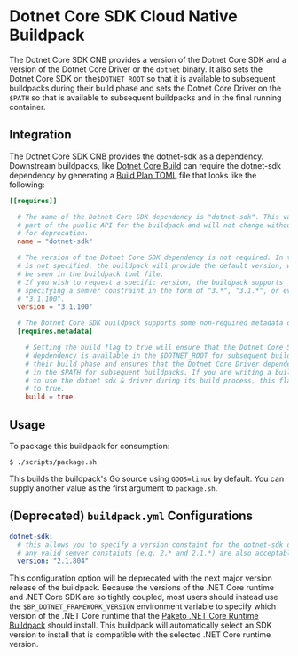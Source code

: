 # Dotnet Core SDK Cloud Native Buildpack

The Dotnet Core SDK CNB provides a version of the Dotnet Core SDK and a version of the
Dotnet Core Driver or the `dotnet` binary. It also sets the Dotnet Core SDK on the`$DOTNET_ROOT`
so that it is available to subsequent buildpacks during their build phase and sets the Dotnet Core
Driver on the `$PATH` so that is available to subsequent buildpacks and in the final running container.

## Integration

The Dotnet Core SDK CNB provides the dotnet-sdk as a dependency. Downstream buildpacks, like
[Dotnet Core Build](https://github.com/paketo-buildpacks/dotnet-core-build) can
require the dotnet-sdk dependency by generating a [Build Plan
TOML](https://github.com/buildpacks/spec/blob/master/buildpack.md#build-plan-toml)
file that looks like the following:

```toml
[[requires]]

  # The name of the Dotnet Core SDK dependency is "dotnet-sdk". This value is considered
  # part of the public API for the buildpack and will not change without a plan
  # for deprecation.
  name = "dotnet-sdk"

  # The version of the Dotnet Core SDK dependency is not required. In the case it
  # is not specified, the buildpack will provide the default version, which can
  # be seen in the buildpack.toml file.
  # If you wish to request a specific version, the buildpack supports
  # specifying a semver constraint in the form of "3.*", "3.1.*", or even
  # "3.1.100".
  version = "3.1.100"

  # The Dotnet Core SDK buildpack supports some non-required metadata options.
  [requires.metadata]

    # Setting the build flag to true will ensure that the Dotnet Core SDK
    # depdendency is available in the $DOTNET_ROOT for subsequent buildpacks during
    # their build phase and ensures that the Dotnet Core Driver dependency is available
    # in the $PATH for subsequent buildpacks. If you are writing a buildpack that needs
    # to use the dotnet sdk & driver during its build process, this flag should be set
    # to true.
    build = true
```

## Usage

To package this buildpack for consumption:

```
$ ./scripts/package.sh
```

This builds the buildpack's Go source using `GOOS=linux` by default. You can
supply another value as the first argument to `package.sh`.

## (Deprecated) `buildpack.yml` Configurations

```yaml
dotnet-sdk:
  # this allows you to specify a version constaint for the dotnet-sdk dependency
  # any valid semver constaints (e.g. 2.* and 2.1.*) are also acceptable
  version: "2.1.804"
```
This configuration option will be deprecated with the next major version
release of the buildpack. Because the versions of the .NET Core runtime and
.NET Core SDK are so tightly coupled, most users should instead use the
`$BP_DOTNET_FRAMEWORK_VERSION` environment variable to specify which version of
the .NET Core runtime that the [Paketo .NET Core Runtime
Buildpack](https://github.com/paketo-buildpacks/dotnet-core-runtime) should
install. This buildpack will automatically select an SDK version to install
that is compatible with the selected .NET Core runtime version.

